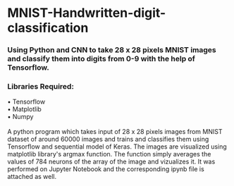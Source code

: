 # MNIST-Handwritten-digit-classification
<h3>Using Python and CNN to take 28 x 28 pixels MNIST images and classify them into digits from 0-9 with the help of Tensorflow.</h3>
<h3>Libraries Required:<br/></h3>
• Tensorflow <br/>
• Matplotlib<br/>
• Numpy<br/>
<br/>
A python program which takes input of 28 x 28 pixels images from MNIST dataset of around 60000 images and trains and classifies them using Tensorflow and sequential model of Keras.
The images are visualized using matplotlib library's argmax function. 
The function simply averages the values of 784 neurons of the array of the image and vizualizes it. It was performed on Jupyter Notebook and the corresponding ipynb file is attached as well.
